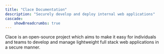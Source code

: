 ```yaml
---
title: "Clace Documentation"
description: "Securely develop and deploy internal web applications"
cascade:
    showBreadcrumbs: true
---
```


Clace is an open-source project which aims to make it easy for individuals and teams to develop and manage lightweight full stack web applications in a secure manner.

